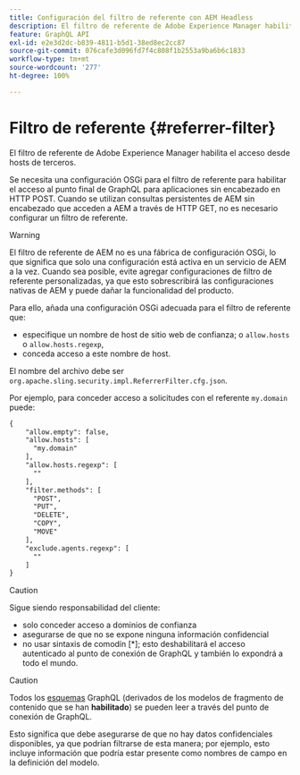 ```yaml
---
title: Configuración del filtro de referente con AEM Headless
description: El filtro de referente de Adobe Experience Manager habilita el acceso desde hosts de terceros. Se necesita una configuración OSGi para el filtro de referente para habilitar el acceso al punto de conexión de GraphQL para aplicaciones sin encabezado.
feature: GraphQL API
exl-id: e2e3d2dc-b839-4811-b5d1-38ed8ec2cc87
source-git-commit: 076cafe3d096fd7f4c808f1b2553a9ba6b6c1833
workflow-type: tm+mt
source-wordcount: '277'
ht-degree: 100%

---
```


# Filtro de referente {#referrer-filter}

El filtro de referente de Adobe Experience Manager habilita el acceso desde hosts de terceros.

Se necesita una configuración OSGi para el filtro de referente para habilitar el acceso al punto final de GraphQL para aplicaciones sin encabezado en HTTP POST. Cuando se utilizan consultas persistentes de AEM sin encabezado que acceden a AEM a través de HTTP GET, no es necesario configurar un filtro de referente.

>[!WARNING]
> El filtro de referente de AEM no es una fábrica de configuración OSGi, lo que significa que solo una configuración está activa en un servicio de AEM a la vez. Cuando sea posible, evite agregar configuraciones de filtro de referente personalizadas, ya que esto sobrescribirá las configuraciones nativas de AEM y puede dañar la funcionalidad del producto.

Para ello, añada una configuración OSGi adecuada para el filtro de referente que:

* especifique un nombre de host de sitio web de confianza; o `allow.hosts` o `allow.hosts.regexp`,
* conceda acceso a este nombre de host.

El nombre del archivo debe ser `org.apache.sling.security.impl.ReferrerFilter.cfg.json`.

Por ejemplo, para conceder acceso a solicitudes con el referente `my.domain` puede:

```xml
{
    "allow.empty": false,
    "allow.hosts": [
      "my.domain"
    ],
    "allow.hosts.regexp": [
      ""
    ],
    "filter.methods": [
      "POST",
      "PUT",
      "DELETE",
      "COPY",
      "MOVE"
    ],
    "exclude.agents.regexp": [
      ""
    ]
}
```

>[!CAUTION]
>
>Sigue siendo responsabilidad del cliente:
>
>* solo conceder acceso a dominios de confianza
>* asegurarse de que no se expone ninguna información confidencial
>* no usar sintaxis de comodín [*]; esto deshabilitará el acceso autenticado al punto de conexión de GraphQL y también lo expondrá a todo el mundo.


>[!CAUTION]
>
>Todos los [esquemas](#schema-generation) GraphQL (derivados de los modelos de fragmento de contenido que se han **habilitado**) se pueden leer a través del punto de conexión de GraphQL.
>
>Esto significa que debe asegurarse de que no hay datos confidenciales disponibles, ya que podrían filtrarse de esta manera; por ejemplo, esto incluye información que podría estar presente como nombres de campo en la definición del modelo.
